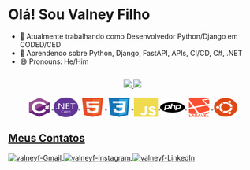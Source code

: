 # Olá! Sou Valney Filho

  - 🔭 Atualmente trabalhando como Desenvolvedor Python/Django em CODED/CED
  - 🌱 Aprendendo sobre Python, Django, FastAPI, APIs, CI/CD, C#, .NET
  - 😄 Pronouns: He/Him

 ##

<div align="center">
  <a href="https://github.com/valneyf">
  <img height="180em" src="https://github-readme-stats.vercel.app/api?username=valneyf&show_icons=true&theme=highcontrast&include_all_commits=true&count_private=true"/>
  <img height="180em" src="https://github-readme-stats.vercel.app/api/top-langs/?username=valneyf&layout=compact&langs_count=7&theme=highcontrast"/>
</div>

<div align="center" style="display: inline_block"><br>  
  <img align="center" alt="valneyf-Csharp" height="40" width="50" src="https://raw.githubusercontent.com/devicons/devicon/master/icons/csharp/csharp-original.svg">
  <img align="center" alt="valneyf-DotNetCore" height="40" width="50" src="https://raw.githubusercontent.com/devicons/devicon/master/icons/dotnetcore/dotnetcore-original.svg">
  <img align="center" alt="valneyf-HTML" height="40" width="50" src="https://raw.githubusercontent.com/devicons/devicon/master/icons/html5/html5-original.svg">
  <img align="center" alt="valneyf-CSS" height="40" width="50" src="https://raw.githubusercontent.com/devicons/devicon/master/icons/css3/css3-original.svg">
  <img align="center" alt="valneyf-Js" height="40" width="50" src="https://raw.githubusercontent.com/devicons/devicon/master/icons/javascript/javascript-plain.svg">
  <img align="center" alt="valneyf-PHP" height="40" width="50" src="https://raw.githubusercontent.com/devicons/devicon/master/icons/php/php-plain.svg">
  <img align="center" alt="valneyf-Laravel" height="40" width="50" src="https://raw.githubusercontent.com/devicons/devicon/master/icons/laravel/laravel-plain-wordmark.svg">
  <img align="center" alt="valneyf-Laravel" height="40" width="50" src="https://raw.githubusercontent.com/devicons/devicon/master/icons/ubuntu/ubuntu-plain.svg">
</div>

  ##

## Meus Contatos
<div>
  <a href="mailto:valneyf.dev@gmail.com">
    <img align="center" alt="valneyf-Gmail" src="https://img.shields.io/badge/Gmail-D14836?style=for-the-badge&logo=gmail&logoColor=white">
  </a>
  <a href="https://www.instagram.com/valneyf">
    <img align="center" alt="valneyf-Instagram" src="https://img.shields.io/badge/Instagram-E4405F?style=for-the-badge&logo=instagram&logoColor=white">
  </a>
  <a href="https://www.linkedin.com/in/valneyf">
    <img align="center" alt="valneyf-LinkedIn" src="https://img.shields.io/badge/LinkedIn-0077B5?style=for-the-badge&logo=linkedin&logoColor=white">
  </a>
</div>
